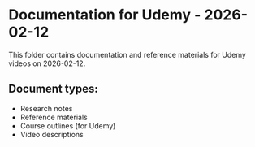 # Documentation for Udemy - 2026-02-12

This folder contains documentation and reference materials for Udemy videos on 2026-02-12.

## Document types:
- Research notes
- Reference materials
- Course outlines (for Udemy)
- Video descriptions
